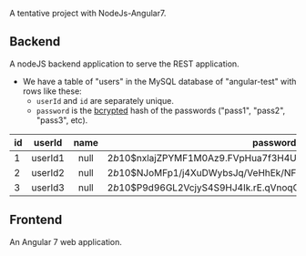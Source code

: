 
A tentative project with NodeJs-Angular7.

## Backend

A nodeJS backend application to serve the REST application.

* We have a table of "users" in the MySQL database of "angular-test" with rows like these:
   * ``userId`` and ``id`` are separately unique.
   * ``password`` is the [bcrypted](https://github.com/kelektiv/node.bcrypt.js) hash of the passwords ("pass1", "pass2", "pass3", etc).

| id  | userId  | name | password |
| --- |:-------:| :---:| -------|
| 1   | userId1 | null | $2b$10$nxlajZPYMF1M0Az9.FVpHua7f3H4UWHN0zlE3Hlp7OtNIbyyu4E7S |
| 2   | userId2 | null | $2b$10$NJoMFp1/j4XuDWybsJq/VeHhEk/NFVzWKQ8mOH.NyA6wNjeNgwn8e |
| 3   | userId3 | null | $2b$10$P9d96GL2VcjyS4S9HJ4Ik.rE.qVnoqCZ9tU6ca8t3w4y3dx65T4vW |

## Frontend

An Angular 7 web application.